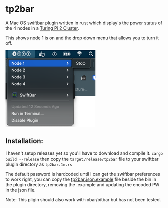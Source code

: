 # tp2bar 

A Mac OS [swiftbar](https://github.com/swiftbar/SwiftBar) plugin written in rust which display's the power status of the 4 nodes in a [Turing Pi 2 Cluster](https://turingpi.com/).


This shows node 1 is on and the drop down menu that allows you to turn it off.

![Screenshot](./Screenshot.png)


## Installation:

I haven't setup releases yet so you'll have to download and compile it. `cargo build --release` then copy the `target/release/tp2bar` file to your swiftbar plugin directory as `tp2bar.1m.rs` 

The default password is hardcoded until I can get the swiftbar preferences to work right, you can copy the [tp2bar.json.example](src/tp2bar.json.example) file beside the bin in the plugin directory, removing the .example and updating the encoded PW in the json file.

Note:
This pligin should also work with xbar/bitbar but has not been tested.

